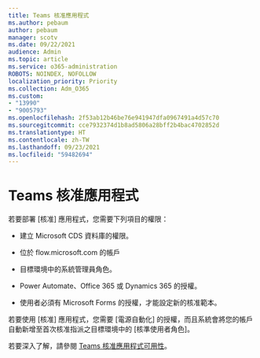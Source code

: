 ```yaml
---
title: Teams 核准應用程式
ms.author: pebaum
author: pebaum
manager: scotv
ms.date: 09/22/2021
audience: Admin
ms.topic: article
ms.service: o365-administration
ROBOTS: NOINDEX, NOFOLLOW
localization_priority: Priority
ms.collection: Adm_O365
ms.custom:
- "13990"
- "9005793"
ms.openlocfilehash: 2f53ab12b46be76e941947dfa0967491a4d57c70
ms.sourcegitcommit: cce7932374d1b8ad5806a28bff2b4bac4702852d
ms.translationtype: HT
ms.contentlocale: zh-TW
ms.lasthandoff: 09/23/2021
ms.locfileid: "59482694"
---
```

# <a name="teams-approvals-app"></a>Teams 核准應用程式

若要部署 [核准] 應用程式，您需要下列項目的權限：

- 建立 Microsoft CDS 資料庫的權限。

- 位於 flow.microsoft.com 的帳戶

- 目標環境中的系統管理員角色。

- Power Automate、Office 365 或 Dynamics 365 的授權。

- 使用者必須有 Microsoft Forms 的授權，才能設定新的核准範本。

若要使用 [核准] 應用程式，您需要 [電源自動化] 的授權，而且系統會將您的帳戶自動新增至首次核准指派之目標環境中的 [核準使用者角色]。

若要深入了解，請參閱 [Teams 核准應用程式可用性](https://docs.microsoft.com/microsoftteams/approval-admin)。